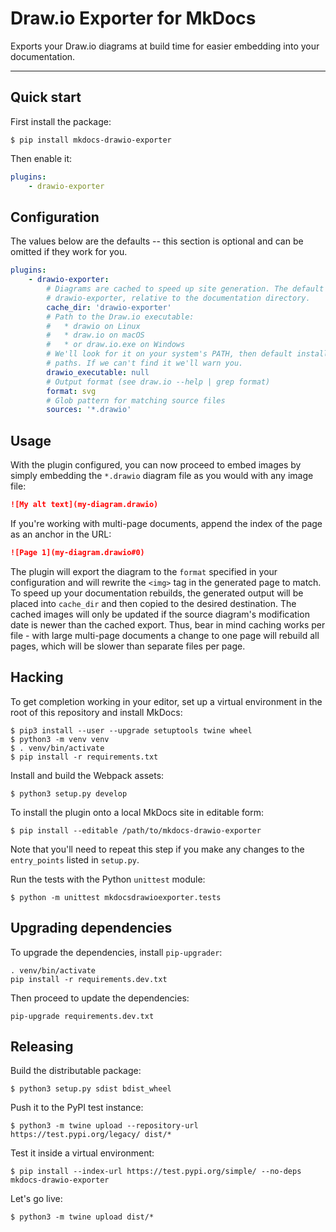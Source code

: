 # Draw.io Exporter for MkDocs

Exports your Draw.io diagrams at build time for easier embedding into your documentation.

---

## Quick start

First install the package:

```
$ pip install mkdocs-drawio-exporter
```

Then enable it:

```yaml
plugins:
    - drawio-exporter
```

## Configuration

The values below are the defaults -- this section is optional and can be omitted if they work for you.

```yaml
plugins:
    - drawio-exporter:
        # Diagrams are cached to speed up site generation. The default path is
        # drawio-exporter, relative to the documentation directory.
        cache_dir: 'drawio-exporter'
        # Path to the Draw.io executable:
        #   * drawio on Linux
        #   * draw.io on macOS
        #   * or draw.io.exe on Windows
        # We'll look for it on your system's PATH, then default installation
        # paths. If we can't find it we'll warn you.
        drawio_executable: null
        # Output format (see draw.io --help | grep format)
        format: svg
        # Glob pattern for matching source files
        sources: '*.drawio'
```

## Usage

With the plugin configured, you can now proceed to embed images by simply embedding the `*.drawio` diagram file as you would with any image file:

```markdown
![My alt text](my-diagram.drawio)
```

If you're working with multi-page documents, append the index of the page as an anchor in the URL:

```markdown
![Page 1](my-diagram.drawio#0)
```

The plugin will export the diagram to the `format` specified in your configuration and will rewrite the `<img>` tag in the generated page to match. To speed up your documentation rebuilds, the generated output will be placed into `cache_dir` and then copied to the desired destination. The cached images will only be updated if the source diagram's modification date is newer than the cached export. Thus, bear in mind caching works per file - with large multi-page documents a change to one page will rebuild all pages, which will be slower than separate files per page.

## Hacking

To get completion working in your editor, set up a virtual environment in the root of this repository and install MkDocs:

```
$ pip3 install --user --upgrade setuptools twine wheel
$ python3 -m venv venv
$ . venv/bin/activate
$ pip install -r requirements.txt
```

Install and build the Webpack assets:

```
$ python3 setup.py develop
```

To install the plugin onto a local MkDocs site in editable form:

```
$ pip install --editable /path/to/mkdocs-drawio-exporter
```

Note that you'll need to repeat this step if you make any changes to the `entry_points` listed in `setup.py`.

Run the tests with the Python `unittest` module:

```
$ python -m unittest mkdocsdrawioexporter.tests
```

## Upgrading dependencies

To upgrade the dependencies, install `pip-upgrader`:

```console
. venv/bin/activate
pip install -r requirements.dev.txt
```

Then proceed to update the dependencies:

```console
pip-upgrade requirements.dev.txt
```

## Releasing

Build the distributable package:

```
$ python3 setup.py sdist bdist_wheel
```

Push it to the PyPI test instance:

```
$ python3 -m twine upload --repository-url https://test.pypi.org/legacy/ dist/*
```

Test it inside a virtual environment:

```
$ pip install --index-url https://test.pypi.org/simple/ --no-deps mkdocs-drawio-exporter
```

Let's go live:

```
$ python3 -m twine upload dist/*
```
